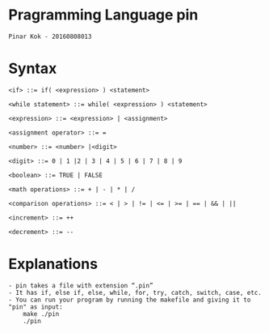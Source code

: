 # Pragramming Language pin

    Pinar Kok - 20160808013
    
   
# Syntax

    <if> ::= if( <expression> ) <statement>
    
    <while statement> ::= while( <expression> ) <statement> 
    
    <expression> ::= <expression> | <assignment>
    
    <assignment operator> ::= =
    
    <number> ::= <number> |<digit>
    
    <digit> ::= 0 | 1 |2 | 3 | 4 | 5 | 6 | 7 | 8 | 9 
    
    <boolean> ::= TRUE | FALSE
    
    <math operations> ::= + | - | * | /
    
    <comparison operations> ::= < | > | != | <= | >= | == | && | || 
    
    <increment> ::= ++
    
    <decrement> ::= --
  
  
  # Explanations
    
    - pin takes a file with extension “.pin”
    - It has if, else if, else, while, for, try, catch, switch, case, etc. 
    - You can run your program by running the makefile and giving it to "pin" as input:
        make ./pin
        ./pin
  
